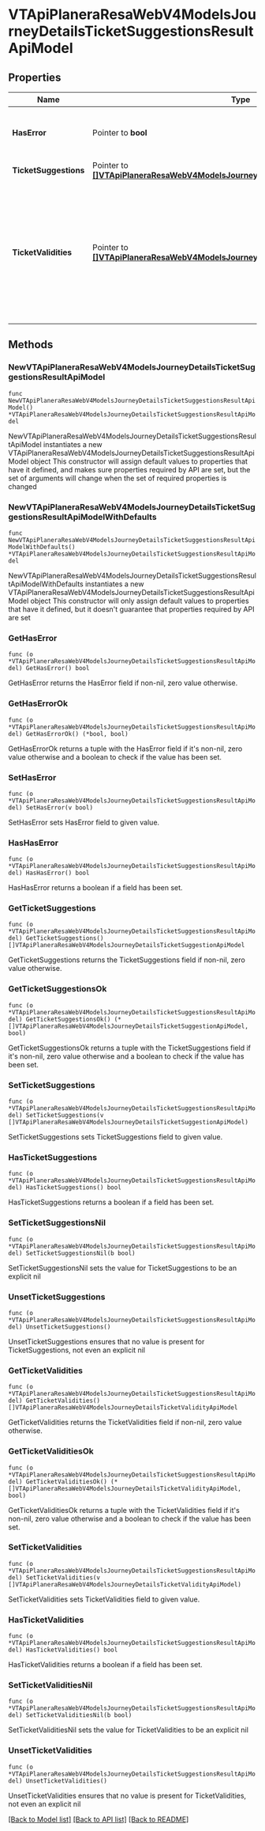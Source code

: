 # VTApiPlaneraResaWebV4ModelsJourneyDetailsTicketSuggestionsResultApiModel

## Properties

Name | Type | Description | Notes
------------ | ------------- | ------------- | -------------
**HasError** | Pointer to **bool** | Flag indicating that an error occurred while getting ticket suggestions. | [optional] 
**TicketSuggestions** | Pointer to [**[]VTApiPlaneraResaWebV4ModelsJourneyDetailsTicketSuggestionApiModel**](VTApiPlaneraResaWebV4ModelsJourneyDetailsTicketSuggestionApiModel.md) | Ticket suggestions for a journey. | [optional] 
**TicketValidities** | Pointer to [**[]VTApiPlaneraResaWebV4ModelsJourneyDetailsTicketValidityApiModel**](VTApiPlaneraResaWebV4ModelsJourneyDetailsTicketValidityApiModel.md) | An array with the tickets from the existingTickets-array in the post-body. Validity for the journey is indicated for each ticket in the array. Included if &#39;ticketsuggestions&#39; is passed in the includes array in the request, otherwise null. | [optional] 

## Methods

### NewVTApiPlaneraResaWebV4ModelsJourneyDetailsTicketSuggestionsResultApiModel

`func NewVTApiPlaneraResaWebV4ModelsJourneyDetailsTicketSuggestionsResultApiModel() *VTApiPlaneraResaWebV4ModelsJourneyDetailsTicketSuggestionsResultApiModel`

NewVTApiPlaneraResaWebV4ModelsJourneyDetailsTicketSuggestionsResultApiModel instantiates a new VTApiPlaneraResaWebV4ModelsJourneyDetailsTicketSuggestionsResultApiModel object
This constructor will assign default values to properties that have it defined,
and makes sure properties required by API are set, but the set of arguments
will change when the set of required properties is changed

### NewVTApiPlaneraResaWebV4ModelsJourneyDetailsTicketSuggestionsResultApiModelWithDefaults

`func NewVTApiPlaneraResaWebV4ModelsJourneyDetailsTicketSuggestionsResultApiModelWithDefaults() *VTApiPlaneraResaWebV4ModelsJourneyDetailsTicketSuggestionsResultApiModel`

NewVTApiPlaneraResaWebV4ModelsJourneyDetailsTicketSuggestionsResultApiModelWithDefaults instantiates a new VTApiPlaneraResaWebV4ModelsJourneyDetailsTicketSuggestionsResultApiModel object
This constructor will only assign default values to properties that have it defined,
but it doesn't guarantee that properties required by API are set

### GetHasError

`func (o *VTApiPlaneraResaWebV4ModelsJourneyDetailsTicketSuggestionsResultApiModel) GetHasError() bool`

GetHasError returns the HasError field if non-nil, zero value otherwise.

### GetHasErrorOk

`func (o *VTApiPlaneraResaWebV4ModelsJourneyDetailsTicketSuggestionsResultApiModel) GetHasErrorOk() (*bool, bool)`

GetHasErrorOk returns a tuple with the HasError field if it's non-nil, zero value otherwise
and a boolean to check if the value has been set.

### SetHasError

`func (o *VTApiPlaneraResaWebV4ModelsJourneyDetailsTicketSuggestionsResultApiModel) SetHasError(v bool)`

SetHasError sets HasError field to given value.

### HasHasError

`func (o *VTApiPlaneraResaWebV4ModelsJourneyDetailsTicketSuggestionsResultApiModel) HasHasError() bool`

HasHasError returns a boolean if a field has been set.

### GetTicketSuggestions

`func (o *VTApiPlaneraResaWebV4ModelsJourneyDetailsTicketSuggestionsResultApiModel) GetTicketSuggestions() []VTApiPlaneraResaWebV4ModelsJourneyDetailsTicketSuggestionApiModel`

GetTicketSuggestions returns the TicketSuggestions field if non-nil, zero value otherwise.

### GetTicketSuggestionsOk

`func (o *VTApiPlaneraResaWebV4ModelsJourneyDetailsTicketSuggestionsResultApiModel) GetTicketSuggestionsOk() (*[]VTApiPlaneraResaWebV4ModelsJourneyDetailsTicketSuggestionApiModel, bool)`

GetTicketSuggestionsOk returns a tuple with the TicketSuggestions field if it's non-nil, zero value otherwise
and a boolean to check if the value has been set.

### SetTicketSuggestions

`func (o *VTApiPlaneraResaWebV4ModelsJourneyDetailsTicketSuggestionsResultApiModel) SetTicketSuggestions(v []VTApiPlaneraResaWebV4ModelsJourneyDetailsTicketSuggestionApiModel)`

SetTicketSuggestions sets TicketSuggestions field to given value.

### HasTicketSuggestions

`func (o *VTApiPlaneraResaWebV4ModelsJourneyDetailsTicketSuggestionsResultApiModel) HasTicketSuggestions() bool`

HasTicketSuggestions returns a boolean if a field has been set.

### SetTicketSuggestionsNil

`func (o *VTApiPlaneraResaWebV4ModelsJourneyDetailsTicketSuggestionsResultApiModel) SetTicketSuggestionsNil(b bool)`

 SetTicketSuggestionsNil sets the value for TicketSuggestions to be an explicit nil

### UnsetTicketSuggestions
`func (o *VTApiPlaneraResaWebV4ModelsJourneyDetailsTicketSuggestionsResultApiModel) UnsetTicketSuggestions()`

UnsetTicketSuggestions ensures that no value is present for TicketSuggestions, not even an explicit nil
### GetTicketValidities

`func (o *VTApiPlaneraResaWebV4ModelsJourneyDetailsTicketSuggestionsResultApiModel) GetTicketValidities() []VTApiPlaneraResaWebV4ModelsJourneyDetailsTicketValidityApiModel`

GetTicketValidities returns the TicketValidities field if non-nil, zero value otherwise.

### GetTicketValiditiesOk

`func (o *VTApiPlaneraResaWebV4ModelsJourneyDetailsTicketSuggestionsResultApiModel) GetTicketValiditiesOk() (*[]VTApiPlaneraResaWebV4ModelsJourneyDetailsTicketValidityApiModel, bool)`

GetTicketValiditiesOk returns a tuple with the TicketValidities field if it's non-nil, zero value otherwise
and a boolean to check if the value has been set.

### SetTicketValidities

`func (o *VTApiPlaneraResaWebV4ModelsJourneyDetailsTicketSuggestionsResultApiModel) SetTicketValidities(v []VTApiPlaneraResaWebV4ModelsJourneyDetailsTicketValidityApiModel)`

SetTicketValidities sets TicketValidities field to given value.

### HasTicketValidities

`func (o *VTApiPlaneraResaWebV4ModelsJourneyDetailsTicketSuggestionsResultApiModel) HasTicketValidities() bool`

HasTicketValidities returns a boolean if a field has been set.

### SetTicketValiditiesNil

`func (o *VTApiPlaneraResaWebV4ModelsJourneyDetailsTicketSuggestionsResultApiModel) SetTicketValiditiesNil(b bool)`

 SetTicketValiditiesNil sets the value for TicketValidities to be an explicit nil

### UnsetTicketValidities
`func (o *VTApiPlaneraResaWebV4ModelsJourneyDetailsTicketSuggestionsResultApiModel) UnsetTicketValidities()`

UnsetTicketValidities ensures that no value is present for TicketValidities, not even an explicit nil

[[Back to Model list]](../README.md#documentation-for-models) [[Back to API list]](../README.md#documentation-for-api-endpoints) [[Back to README]](../README.md)


